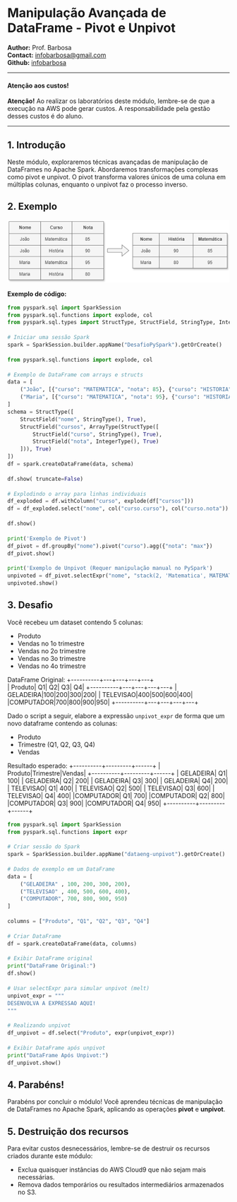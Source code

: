 # Manipulação Avançada de DataFrame - Pivot e Unpivot

**Author:** Prof. Barbosa  
**Contact:** infobarbosa@gmail.com  
**Github:** [infobarbosa](https://github.com/infobarbosa)

---

#### Atenção aos custos!
**Atenção!** Ao realizar os laboratórios deste módulo, lembre-se de que a execução na AWS pode gerar custos. A responsabilidade pela gestão desses custos é do aluno.

---

## 1. Introdução
Neste módulo, exploraremos técnicas avançadas de manipulação de DataFrames no Apache Spark. Abordaremos transformações complexas como pivot e unpivot.
O pivot transforma valores únicos de uma coluna em múltiplas colunas, enquanto o unpivot faz o processo inverso.

## 2. Exemplo

![pivot](pivot-unpivot.png)

**Exemplo de código:**
```python
from pyspark.sql import SparkSession
from pyspark.sql.functions import explode, col
from pyspark.sql.types import StructType, StructField, StringType, IntegerType, ArrayType

# Iniciar uma sessão Spark
spark = SparkSession.builder.appName("DesafioPySpark").getOrCreate()

from pyspark.sql.functions import explode, col

# Exemplo de DataFrame com arrays e structs
data = [
    ("João", [{"curso": "MATEMATICA", "nota": 85}, {"curso": "HISTORIA", "nota": 90}]),
    ("Maria", [{"curso": "MATEMATICA", "nota": 95}, {"curso": "HISTORIA", "nota": 80}])
]
schema = StructType([
    StructField("nome", StringType(), True),
    StructField("cursos", ArrayType(StructType([
        StructField("curso", StringType(), True),
        StructField("nota", IntegerType(), True)
    ])), True)
])
df = spark.createDataFrame(data, schema)

df.show( truncate=False)

# Explodindo o array para linhas individuais
df_exploded = df.withColumn("curso", explode(df["cursos"]))
df = df_exploded.select("nome", col("curso.curso"), col("curso.nota"))

df.show()

print('Exemplo de Pivot')
df_pivot = df.groupBy("nome").pivot("curso").agg({"nota": "max"})
df_pivot.show()

print('Exemplo de Unpivot (Requer manipulação manual no PySpark')
unpivoted = df_pivot.selectExpr("nome", "stack(2, 'Matematica', MATEMATICA, 'Historia', HISTORIA) as (curso, nota)")
unpivoted.show()
```

## 3. Desafio

Você recebeu um dataset contendo 5 colunas:
- Produto
- Vendas no 1o trimestre
- Vendas no 2o trimestre
- Vendas no 3o trimestre
- Vendas no 4o trimestre

DataFrame Original:
+----------+---+---+---+---+                                                    
|   Produto| Q1| Q2| Q3| Q4|
+----------+---+---+---+---+
| GELADEIRA|100|200|300|200|
| TELEVISAO|400|500|600|400|
|COMPUTADOR|700|800|900|950|
+----------+---+---+---+---+

Dado o script a seguir, elabore a expressão `unpivot_expr` de forma que um novo dataframe contendo as colunas:
- Produto
- Trimestre (Q1, Q2, Q3, Q4)
- Vendas

Resultado esperado:
+----------+---------+------+
|   Produto|Trimestre|Vendas|
+----------+---------+------+
| GELADEIRA|       Q1|   100|
| GELADEIRA|       Q2|   200|
| GELADEIRA|       Q3|   300|
| GELADEIRA|       Q4|   200|
| TELEVISAO|       Q1|   400|
| TELEVISAO|       Q2|   500|
| TELEVISAO|       Q3|   600|
| TELEVISAO|       Q4|   400|
|COMPUTADOR|       Q1|   700|
|COMPUTADOR|       Q2|   800|
|COMPUTADOR|       Q3|   900|
|COMPUTADOR|       Q4|   950|
+----------+---------+------+

```python
from pyspark.sql import SparkSession
from pyspark.sql.functions import expr

# Criar sessão do Spark
spark = SparkSession.builder.appName("dataeng-unpivot").getOrCreate()

# Dados de exemplo em um DataFrame
data = [
    ("GELADEIRA" , 100, 200, 300, 200),
    ("TELEVISAO" , 400, 500, 600, 400),
    ("COMPUTADOR", 700, 800, 900, 950)
]

columns = ["Produto", "Q1", "Q2", "Q3", "Q4"]

# Criar DataFrame
df = spark.createDataFrame(data, columns)

# Exibir DataFrame original
print("DataFrame Original:")
df.show()

# Usar selectExpr para simular unpivot (melt)
unpivot_expr = """
DESENVOLVA A EXPRESSAO AQUI!
"""

# Realizando unpivot
df_unpivot = df.select("Produto", expr(unpivot_expr))

# Exibir DataFrame após unpivot
print("DataFrame Após Unpivot:")
df_unpivot.show()

```

## 4. Parabéns!
Parabéns por concluir o módulo! Você aprendeu técnicas de manipulação de DataFrames no Apache Spark, aplicando as operações **pivot** e **unpivot**.

## 5. Destruição dos recursos
Para evitar custos desnecessários, lembre-se de destruir os recursos criados durante este módulo:
- Exclua quaisquer instâncias do AWS Cloud9 que não sejam mais necessárias.
- Remova dados temporários ou resultados intermediários armazenados no S3.

